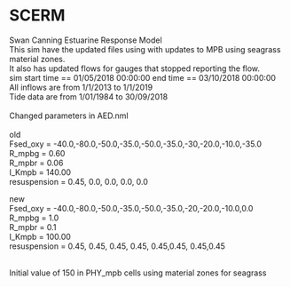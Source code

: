 # SCERM
Swan Canning Estuarine Response Model
<br> This sim have the updated files using with updates to MPB using seagrass material zones. 
<br>It also has updated flows for gauges that stopped reporting the flow. 
<br> sim start time == 01/05/2018 00:00:00 end time == 03/10/2018 00:00:00 
<br> All inflows are from  1/1/2013 to 1/1/2019
<br> Tide data are from 1/01/1984 to 30/09/2018
<br>
<br>Changed parameters in AED.nml<br>
<br>old
<br>Fsed_oxy = -40.0,-80.0,-50.0,-35.0,-50.0,-35.0,-30,-20.0,-10.0,-35.0
<br>R_mpbg       =   0.60 
<br>R_mpbr       =   0.06 
<br>I_Kmpb       = 140.00
<br>resuspension =   0.45, 0.0, 0.0, 0.0, 0.0


new 
<br>Fsed_oxy = -40.0,-80.0,-50.0,-35.0,-50.0,-35.0,-20,-20.0,-10.0,0.0
<br>R_mpbg       =   1.0 
<br>R_mpbr       =   0.1 
<br>I_Kmpb       = 100.00
<br>resuspension =   0.45, 0.45, 0.45, 0.45, 0.45,0.45, 0.45,0.45


<br> Initial value of 150 in PHY_mpb cells using material zones for seagrass 
